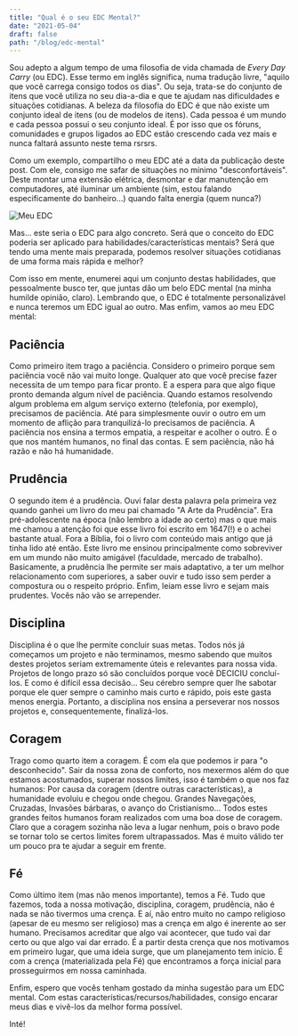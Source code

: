 ```yaml
---
title: "Qual é o seu EDC Mental?"
date: "2021-05-04"
draft: false
path: "/blog/edc-mental"
---
```


Sou adepto a algum tempo de uma filosofia de vida chamada de _Every Day Carry_ (ou EDC). Esse termo
em inglês significa, numa tradução livre, "aquilo que você carrega consigo todos os dias". Ou seja,
trata-se do conjunto de itens que você utiliza no seu dia-a-dia e que te ajudam nas dificuldades e
situações cotidianas. A beleza da filosofia do EDC é que não existe um conjunto ideal de itens (ou
de modelos de itens). Cada
pessoa é um mundo e cada pessoa possui o seu conjunto ideal. É por isso que os fóruns, comunidades e
grupos ligados ao EDC estão crescendo cada vez mais e nunca faltará assunto neste tema rsrsrs. 

Como um exemplo, compartilho o meu EDC até a data da publicação deste post. Com ele, consigo me
safar de situações no mínimo "desconfortáveis". Deste montar uma extensão elétrica,
desmontar e dar manutenção em computadores, até iluminar um ambiente (sim, estou falando
especificamente do banheiro...) quando falta energia (quem nunca?)

![Meu EDC](../images/gatsby-astronaut.png "Com este conjunto de itens me livro de muitos
perrengues")

Mas... este seria o EDC para algo concreto. Será que o conceito do EDC poderia ser aplicado para
habilidades/características mentais? Será que tendo uma mente mais preparada, podemos resolver situações cotidianas
de uma forma mais rápida e melhor?

Com isso em mente, enumerei aqui um conjunto destas habilidades, que pessoalmente busco ter, que
juntas dão um belo
EDC mental (na minha humilde opinião, claro). Lembrando que, o EDC é totalmente personalizável e nunca teremos um EDC igual ao outro.
Mas enfim, vamos ao meu EDC mental:

## Paciência

Como primeiro item trago a paciência. Considero o primeiro porque sem paciência você não vai muito
longe. Qualquer ato que você precise fazer necessita de um tempo para ficar pronto. E a espera para
que algo fique pronto demanda algum nível de paciência. Quando estamos resolvendo algum problema em
algum serviço externo (telefonia, por exemplo), precisamos de paciência. Até para simplesmente ouvir
o outro em um momento de aflição para tranquilizá-lo precisamos de paciência. A paciência nos ensina
a termos empatia, a respeitar e acolher o outro. É o que nos mantém humanos, no final das contas. E
sem paciência, não há razão e não há humanidade.

## Prudência

O segundo item é a prudência. Ouvi falar desta palavra pela primeira vez quando ganhei um livro do
meu pai chamado "A Arte da Prudência". Era pré-adolescente na época (não lembro a idade ao certo)
mas o que mais me chamou a atenção foi que esse livro foi escrito em 1647(!) e o achei bastante
atual. Fora a Bíblia, foi o
livro com conteúdo mais antigo que já tinha lido até então. Este livro me ensinou principalmente
como sobreviver em um mundo não muito amigável (faculdade, mercado de trabalho). Basicamente, a
prudência lhe permite ser mais adaptativo, a ter um melhor relacionamento com superiores, a saber
ouvir e tudo isso sem perder a compostura ou o respeito próprio. Enfim, leiam esse livro e sejam
mais prudentes. Vocês não vão se arrepender.

## Disciplina

Disciplina é o que lhe permite concluir suas metas. Todos nós já começamos um projeto e não
terminamos, mesmo sabendo que muitos destes projetos seriam extremamente úteis e relevantes para
nossa vida. Projetos de longo prazo só são concluídos porque você DECICIU concluí-los. E como é
difícil essa decisão... Seu cérebro sempre quer lhe sabotar porque ele quer sempre o caminho mais curto
e rápido, pois este gasta menos energia. Portanto, a disciplina nos ensina a perseverar nos nossos
projetos e, consequentemente, finalizá-los.

## Coragem

Trago como quarto item a coragem. É com ela que podemos ir para "o desconhecido". Sair da nossa zona
de conforto, nos mexermos além do que estamos acostumados, superar nossos limites, isso é também o
que nos faz humanos: Por causa da coragem (dentre outras características), a humanidade evoluiu e
chegou onde chegou. Grandes Navegações, Cruzadas, Invasões bárbaras, o avanço do Cristianismo...
Todos estes grandes feitos humanos foram realizados com uma boa dose de coragem. Claro que a coragem
sozinha não leva a lugar nenhum, pois o bravo pode se tornar tolo se certos limites forem
ultrapassados. Mas é muito válido ter um pouco pra te ajudar a seguir em frente.

## Fé

Como último item (mas não menos importante), temos a Fé. Tudo que fazemos, toda a nossa motivação,
disciplina, coragem, prudência, não é nada se não tivermos uma crença. E aí, não entro muito no
campo religioso (apesar de eu mesmo ser religioso) mas a crença em algo é inerente ao ser humano.
Precisamos acreditar que algo vai acontecer, que tudo vai dar certo ou que algo vai dar errado. É a
partir desta crença que nos motivamos em primeiro lugar, que uma ideia surge, que um planejamento
tem início. É com a crença (materializada pela Fé) que encontramos a força inicial para
prosseguirmos em nossa caminhada.

Enfim, espero que vocês tenham gostado da minha sugestão para um EDC mental. Com estas
características/recursos/habilidades, consigo encarar meus dias e vivê-los da melhor forma possível.

Inté!
